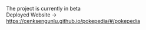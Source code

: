 The project is currently in beta
<br>
Deployed Website -> https://cenksengunlu.github.io/pokepedia/#/pokepedia
